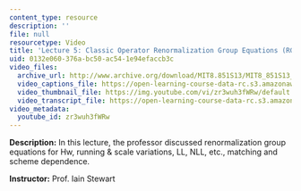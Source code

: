```yaml
---
content_type: resource
description: ''
file: null
resourcetype: Video
title: 'Lecture 5: Classic Operator Renormalization Group Equations (RGE)'
uid: 0132e060-376a-bc50-ac54-1e94efaccb3c
video_files:
  archive_url: http://www.archive.org/download/MIT8.851S13/MIT8_851S13_lec05_300k.mp4
  video_captions_file: https://open-learning-course-data-rc.s3.amazonaws.com/8-851-effective-field-theory-spring-2013/2d10f7a37e535024969cf9b6fa39e0fe_zr3wuh3fWRw.vtt
  video_thumbnail_file: https://img.youtube.com/vi/zr3wuh3fWRw/default.jpg
  video_transcript_file: https://open-learning-course-data-rc.s3.amazonaws.com/8-851-effective-field-theory-spring-2013/dc7f02e102adf40417949e4fa6631c34_zr3wuh3fWRw.pdf
video_metadata:
  youtube_id: zr3wuh3fWRw
---
```


**Description:** In this lecture, the professor discussed renormalization group equations for Hw, running & scale variations, LL, NLL, etc., matching and scheme dependence.

**Instructor:** Prof. Iain Stewart